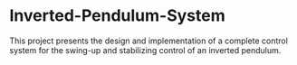 Inverted-Pendulum-System
========================

This project presents the design and implementation of a complete control system for the swing-up and stabilizing control of an inverted pendulum. 
